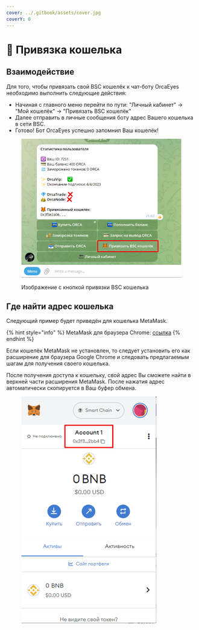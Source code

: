 ```yaml
---
cover: ../.gitbook/assets/cover.jpg
coverY: 0
---
```


# 🦊 Привязка кошелька

## Взаимодействие

Для того, чтобы привязать свой BSC кошелёк к чат-боту OrcaEyes необходимо выполнить следующие действия:

* Начиная с главного меню перейти по пути: "Личный кабинет" -> "Мой кошелёк" -> "Привязать BSC кошелёк"
* Далее отправить в личные сообщения боту адрес Вашего кошелька в сети BSC.
* Готово! Бот OrcaEyes успешно запомнил Ваш кошелёк!

<figure><img src="../.gitbook/assets/wallet_binding.png" alt=""><figcaption><p>Изображение с кнопкой привязки BSC кошелька</p></figcaption></figure>

## Где найти адрес кошелька

Следующий пример будет приведён для кошелька MetaMask.

{% hint style="info" %}
MetaMask для браузера Chrome: [ссылка](https://chrome.google.com/webstore/detail/metamask/nkbihfbeogaeaoehlefnkodbefgpgknn?hl=ru)
{% endhint %}

Если кошелёк MetaMask не установлен, то следует установить его как расширение для браузера Google Chrome и следовать предлагаемым шагам для получения своего кошелька.

&#x20;После получения доступа к кошельку, свой адрес Вы сможете найти в верхней части расширения MetaMask. После нажатия адрес автоматически скопируется в Ваш буфер обмена.&#x20;

<figure><img src="../.gitbook/assets/wallet_address.png" alt=""><figcaption></figcaption></figure>
